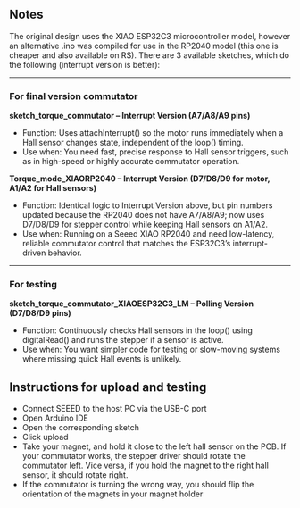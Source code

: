 ## Notes

The original design uses the XIAO ESP32C3 microcontroller model, however an alternative .ino was compiled for use in the RP2040 model (this one is cheaper and also available on RS). There are 3 available sketches, which do the following (interrupt version is better):

---
### For final version commutator

**sketch_torque_commutator – Interrupt Version (A7/A8/A9 pins)** 
- Function: Uses attachInterrupt() so the motor runs immediately when a Hall sensor changes state, independent of the loop() timing.
- Use when: You need fast, precise response to Hall sensor triggers, such as in high-speed or highly accurate commutator operation.

**Torque_mode_XIAORP2040 – Interrupt Version (D7/D8/D9 for motor, A1/A2 for Hall sensors)**
- Function:  Identical logic to Interrupt Version above, but pin numbers updated because the RP2040 does not have A7/A8/A9; now uses D7/D8/D9 for stepper control while keeping Hall sensors on A1/A2.
- Use when: Running on a Seeed XIAO RP2040 and need low-latency, reliable commutator control that matches the ESP32C3’s interrupt-driven behavior.

---
### For testing

**sketch_torque_commutator_XIAOESP32C3_LM – Polling Version (D7/D8/D9 pins)**
- Function: Continuously checks Hall sensors in the loop() using digitalRead() and runs the stepper if a sensor is active.
- Use when: You want simpler code for testing or slow-moving systems where missing quick Hall events is unlikely.

## Instructions for upload and testing
- Connect SEEED to the host PC via the USB-C port
- Open Arduino IDE
- Open the corresponding sketch
- Click upload
- Take your magnet, and hold it close to the left hall sensor on the PCB. If your commutator works, the stepper driver should rotate the commutator left. Vice versa, if you hold the magnet to the right hall sensor, it should rotate right.
- If the commutator is turning the wrong way, you should flip the orientation of the magnets in your magnet holder
